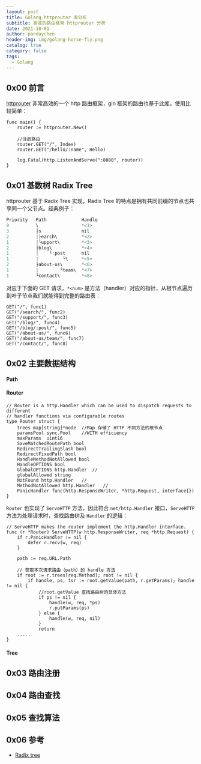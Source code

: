 ```yaml
---
layout: post
title: Golang httprouter 库分析
subtitle: 高效的路由框架 httprouter 分析
date: 2021-10-01
author: pandaychen
header-img: img/golang-horse-fly.png
catalog: true
category: false
tags:
  - Golang
---
```


## 0x00 前言

[httprouter](https://github.com/julienschmidt/httprouter) 非常高效的一个 http 路由框架，gin 框架的路由也基于此库。使用比较简单：

```golang
func main() {
    router := httprouter.New()

    //注册路由
    router.GET("/", Index)
    router.GET("/hello/:name", Hello)

    log.Fatal(http.ListenAndServe(":8080", router))
}
```

## 0x01 基数树 Radix Tree

httprouter 基于 Radix Tree 实现，Radix Tree 的特点是拥有共同前缀的节点也共享同一个父节点。经典例子：

```javascript
Priority   Path             Handle
9          \                *<1>
3          ├s               nil
2          |├earch\         *<2>
1          |└upport\        *<3>
2          ├blog\           *<4>
1          |    └:post      nil
1          |         └\     *<5>
2          ├about-us\       *<6>
1          |        └team\  *<7>
1          └contact\        *<8>
```

对应于下面的 GET 请求，`*<num>` 是方法（handler）对应的指针，从根节点遍历到叶子节点我们就能得到完整的路由表：

```golang
GET("/", func1)
GET("/search/", func2)
GET("/support/", func3)
GET("/blog/", func4)
GET("/blog/:post/", func5)
GET("/about-us/", func6)
GET("/about-us/team/", func7)
GET("/contact/", func8)
```

## 0x02 主要数据结构

#### Path

#### Router

```golang
// Router is a http.Handler which can be used to dispatch requests to different
// handler functions via configurable routes
type Router struct {
    trees map[string]*node  //Map 存储了 HTTP 不同方法的根节点
    paramsPool sync.Pool    //WITH efficiency
    maxParams  uint16
    SaveMatchedRoutePath bool
    RedirectTrailingSlash bool
    RedirectFixedPath bool
    HandleMethodNotAllowed bool
    HandleOPTIONS bool
    GlobalOPTIONS http.Handler  //
    globalAllowed string
    NotFound http.Handler   //
    MethodNotAllowed http.Handler   //
    PanicHandler func(http.ResponseWriter, *http.Request, interface{})
}
```

`Router` 也实现了 `ServeHTTP` 方法，因此符合 `net/http.Handler` 接口，`ServeHTTP` 方法为处理请求时，查找路由树及 `Handler` 的逻辑：

```golang
// ServeHTTP makes the router implement the http.Handler interface.
func (r *Router) ServeHTTP(w http.ResponseWriter, req *http.Request) {
    if r.PanicHandler != nil {
        defer r.recv(w, req)
    }

    path := req.URL.Path

    // 获取本次请求路由（path）的 handle 方法
    if root := r.trees[req.Method]; root != nil {
    	if handle, ps, tsr := root.getValue(path, r.getParams); handle != nil {
            //root.getValue 查找路由树的具体方法
    		if ps != nil {
    			handle(w, req, *ps)
    			r.putParams(ps)
    		} else {
    			handle(w, req, nil)
    		}
    		return
    .....
}
```

#### Tree

## 0x03 路由注册

## 0x04 路由查找

## 0x05 查找算法

## 0x06 参考

- [Radix tree](https://en.wikipedia.org/wiki/Radix_tree)
